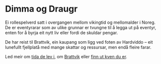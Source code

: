 # Dimma og Draugr

Ei rollespelverd satt i overgangen mellom vikingtid og mellomalder i Noreg. De er eventyrarar som av ulike grunnar er tvungne til å legga ut på eventyr, enten for å byrja eit nytt liv eller fordi de skuldar pengar.  

De har reist til Brattvik, ein kaupang som ligg ved foten av Hardviddo – eit lunefullt fjellplatå med mange skattar og ressursar, men endå fleire farar.

Led meir om [tida de lev i](setting.md), om [Brattvik](Brattvik.md) eller [finn ut kven du er](Kven-er-du.md).
